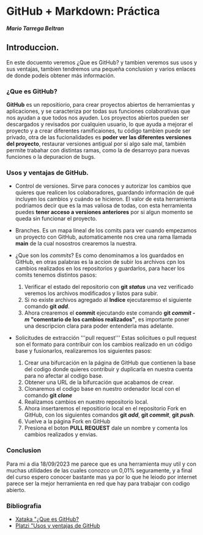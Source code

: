 # GitHub + Markdown: Práctica
___Mario Tarrega Beltran___

## Introduccion.
En este docuemto veremos ¿Que es GitHub? y tambien veremos sus usos y sus ventajas, tambien tendremos una pequeña conclusion y varios enlaces de donde podeis obtener más información.

### ¿Que es GitHub?
  **GitHub** es un repositiorio, para crear proyectos abiertos de herramientas y aplicaciones, y se caracteriza por todas sus funciones colaborativas que nos ayudan a que todos nos ayuden.
	Los proyectos abiertos pueden ser descargados y revisados por cualquien usuario, lo que ayuda a mejorar el proyecto y a crear diferentes ramificaiones, tu código tambien puede ser privado, otra de las fucionalidades es **poder ver las diferentes versiones del proyecto**, restaurar versiones antigual por si algo sale mal, también permite trabahar con distintas ramas, como la de desarroyo para nuevas funciones o la depuracion de bugs.

### Usos y ventajas de GitHub.

* Control de versiones.
  Sirve para conoces y autorizar los cambios que quieres que realicen los colaboradores, guardando información de qué incluyen los cambios y cuándo se hicieron. El valor de esta herramienta podriamos decir que es la mas valiosa de todas, con esta herramienta puedes **tener acceso a versiones anteriores** por si algun momento se queda sin funcionar el proyecto.

* Branches.
  Es un mapa lineal de los comits para ver cuando empezamos un proyecto con GitHub, automaticamente nos crea una rama llamada **main** de la cual nosostros crearemos la nuestra.

* ¿Que son los *commits*?
  Es como denominamos a los guardados en GitHub, en otras palabras es la accion de subir los archivos cpn los cambios realizados en los repositorios y guardarlos, para hacer los comits tenemos distintos pasos:
  1. Verificar el estado del repositorio con **git _status_** una vez verificado veremos los archivos modificados y listos para subir.
  2. Si no existe archivos agregado al **Indice** ejecutaremso el siguiente comando **git _add_**.
  3. Ahora crearemos el **commit** ejecutando este comando **git _commit -m_ "comentario de los cambios realizados"**, es importante poner una descripcion clara para poder entenderla mas adelante.

* Solicitudes de extracción '''pull request'''
  Estas solicitues o pull request son el formato para contribuir con  los cambios realizado en un código base y fusionarlos, realizaremos los siguientes pasos:
  1. Crear una bifurcación en la página de GitHub que contienen la base del codigo donde quieres contribuir y duplicarla en nuestra cuenta para no afectar al codigo base.
  2. Obtener una URL de la bifurcación que acabamos de crear.
  3. Clonaremos el codigo base en nuestro ordenador local con el comando **git _clone_**
  4. Realizamos cambios en nuestro repositorio local.
  5. Ahora insertaremos el repositiorio local en el repositorio Fork en GitHub, con los siguientes comandos **git _add_**, **git _commit_**, **git _push_**.
  6. Vuelve a la página Fork en GitHub
  7. Presiona el boton **PULL REQUEST** dale un nombre y comenta los cambios realizados y envias.

### Conclusion

Para mi a dia 18/09/2023 me parece que es una herramienta muy util y con muchas utilidades de las cuales conozco un 0,01% seguramente, y a final del curso espero conocer bastante mas ya por lo que he leiodo por internet parece ser la mejor herramienta en red que hay para trabajar con codigo abierto.


### Bibliografia
* [Xataka "¿Que es GitHub?](https://www.xataka.com/basics/que-github-que-que-le-ofrece-a-desarrolladores)
* [Platzi "Usos y ventajas de GitHub](https://platzi.com/blog/que-es-github-como-funciona/)

